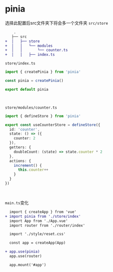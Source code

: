 # pinia

选择此配置后src文件夹下将会多一个文件夹 `src/store`
~~~diff
    .
   ├── src  
+  │   ├── store 
+  │   │   └── modules 
+  │   │       └── counter.ts
+  │   │   ├── index.ts 
~~~


`store/index.ts`
~~~ts
import { createPinia } from 'pinia'

const pinia = createPinia()

export default pinia
~~~

<br />

`store/modules/counter.ts`
~~~ts
import { defineStore } from 'pinia'

export const useCounterStore = defineStore({
  id: 'counter',
  state: () => ({
    counter: 2
  }),
  getters: {
    doubleCount: (state) => state.counter * 2
  },
  actions: {
    increment() {
      this.counter++
    }
  }
})

~~~
<br />

`main.ts`变化
~~~diff
  import { createApp } from 'vue'
+ import pinia from './store/index'
  import App from './App.vue'
  import router from './router/index'

  import './style/reset.css'

  const app = createApp(App)

+ app.use(pinia)
  app.use(router)

  app.mount('#app')
~~~